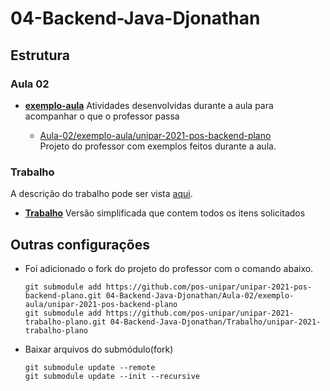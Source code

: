 # 04-Backend-Java-Djonathan

## Estrutura

### Aula 02

- [**exemplo-aula**](./Aula-02/exemplo-aula/)
    Atividades desenvolvidas durante a aula para acompanhar o que o professor passa

    - [Aula-02/exemplo-aula/unipar-2021-pos-backend-plano](https://github.com/pos-unipar/unipar-2021-pos-backend-plano.git)  
        Projeto do professor com exemplos feitos durante a aula.

### Trabalho

A descrição do trabalho pode ser vista [aqui](https://pos-unipar.github.io/docs/backend-java#trabalho-final).

- [**Trabalho**](./Trabalho/)
    Versão simplificada que contem todos os itens solicitados

## Outras configurações

- Foi adicionado o fork do projeto do professor com o comando abaixo.  
    ```
    git submodule add https://github.com/pos-unipar/unipar-2021-pos-backend-plano.git 04-Backend-Java-Djonathan/Aula-02/exemplo-aula/unipar-2021-pos-backend-plano
    git submodule add https://github.com/pos-unipar/unipar-2021-trabalho-plano.git 04-Backend-Java-Djonathan/Trabalho/unipar-2021-trabalho-plano
    ```

- Baixar arquivos do submódulo(fork)
    ```
    git submodule update --remote
    git submodule update --init --recursive
    ```